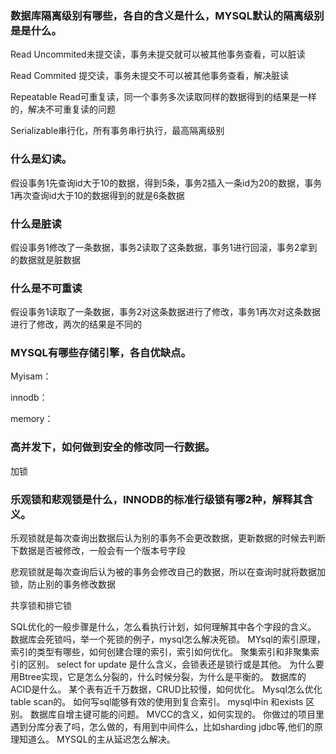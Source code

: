 ### 数据库隔离级别有哪些，各自的含义是什么，MYSQL默认的隔离级别是是什么。

Read Uncommited未提交读，事务未提交就可以被其他事务查看，可以脏读

Read Commited 提交读，事务未提交不可以被其他事务查看，解决脏读

Repeatable Read可重复读，同一个事务多次读取同样的数据得到的结果是一样的，解决不可重复读的问题

Serializable串行化，所有事务串行执行，最高隔离级别

### 什么是幻读。

假设事务1先查询id大于10的数据，得到5条，事务2插入一条id为20的数据，事务1再次查询id大于10的数据得到的就是6条数据

### 什么是脏读

假设事务1修改了一条数据，事务2读取了这条数据，事务1进行回滚，事务2拿到的数据就是脏数据

### 什么是不可重读

假设事务1读取了一条数据，事务2对这条数据进行了修改，事务1再次对这条数据进行了修改，两次的结果是不同的

### MYSQL有哪些存储引擎，各自优缺点。

Myisam：

innodb：

memory：

### 高并发下，如何做到安全的修改同一行数据。

加锁

### 乐观锁和悲观锁是什么，INNODB的标准行级锁有哪2种，解释其含义。

乐观锁就是每次查询出数据后认为别的事务不会更改数据，更新数据的时候去判断下数据是否被修改，一般会有一个版本号字段

悲观锁就是每次查询后认为被的事务会修改自己的数据，所以在查询时就将数据加锁，防止别的事务修改数据

共享锁和排它锁

SQL优化的一般步骤是什么，怎么看执行计划，如何理解其中各个字段的含义。
数据库会死锁吗，举一个死锁的例子，mysql怎么解决死锁。
MYsql的索引原理，索引的类型有哪些，如何创建合理的索引，索引如何优化。
聚集索引和非聚集索引的区别。
select for update 是什么含义，会锁表还是锁行或是其他。
为什么要用Btree实现，它是怎么分裂的，什么时候分裂，为什么是平衡的。
数据库的ACID是什么。
某个表有近千万数据，CRUD比较慢，如何优化。
Mysql怎么优化table scan的。
如何写sql能够有效的使用到复合索引。
mysql中in 和exists 区别。
数据库自增主键可能的问题。
MVCC的含义，如何实现的。
你做过的项目里遇到分库分表了吗，怎么做的，有用到中间件么，比如sharding jdbc等,他们的原理知道么。
MYSQL的主从延迟怎么解决。

